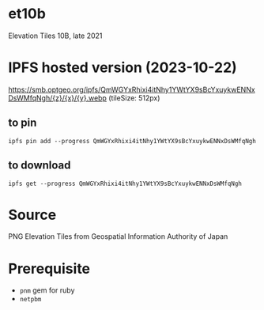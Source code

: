 # et10b
Elevation Tiles 10B, late 2021

# IPFS hosted version (2023-10-22)
https://smb.optgeo.org/ipfs/QmWGYxRhixi4itNhy1YWtYX9sBcYxuykwENNxDsWMfqNgh/{z}/{x}/{y}.webp
(tileSize: 512px)

## to pin
`ipfs pin add --progress QmWGYxRhixi4itNhy1YWtYX9sBcYxuykwENNxDsWMfqNgh`

## to download
`ipfs get --progress QmWGYxRhixi4itNhy1YWtYX9sBcYxuykwENNxDsWMfqNgh`

# Source
PNG Elevation Tiles from Geospatial Information Authority of Japan

# Prerequisite
- `pnm` gem for ruby
- `netpbm`

